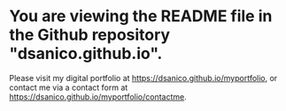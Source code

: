 # You are viewing the README file in the Github repository "dsanico.github.io".
Please visit my digital portfolio at https://dsanico.github.io/myportfolio, or contact me via a contact form at https://dsanico.github.io/myportfolio/contactme.
